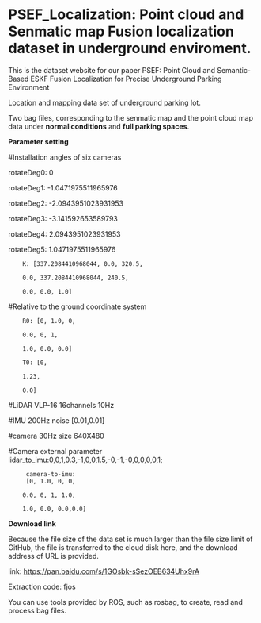 # PSEF_Localization: Point cloud and Senmatic map Fusion localization dataset in underground enviroment.


This is the dataset website for our paper PSEF: Point Cloud and Semantic-Based ESKF Fusion Localization for Precise Underground Parking Environment

Location and mapping data set of underground parking lot.

Two bag files, corresponding to the senmatic map and the point cloud map data under **normal conditions** and **full parking spaces**.


**Parameter setting**

#Installation angles of six cameras

rotateDeg0: 0

rotateDeg1: -1.0471975511965976

rotateDeg2: -2.0943951023931953

rotateDeg3: -3.141592653589793

rotateDeg4: 2.0943951023931953

rotateDeg5: 1.0471975511965976


        K: [337.2084410968044, 0.0, 320.5, 

        0.0, 337.2084410968044, 240.5, 
        
        0.0, 0.0, 1.0]

        
#Relative to the ground coordinate system

        R0: [0, 1.0, 0, 

        0.0, 0, 1, 
        
        1.0, 0.0, 0.0]
        
        T0: [0,

        1.23,
     
        0.0]


#LiDAR  VLP-16 16channels 10Hz

#IMU 200Hz noise  [0.01,0.01]

#camera 30Hz  size 640X480

#Camera external parameter
         lidar_to_imu:0,0,1,0.3,-1,0,0,1.5,-0,-1,-0,0,0,0,0,1;

 
         camera-to-imu:
         [0, 1.0, 0, 0,
 
        0.0, 0, 1, 1.0,
        
        1.0, 0.0, 0.0,0.0]

        
**Download link**

Because the file size of the data set is much larger than the file size limit of GitHub, the file is transferred to the cloud disk here, and the download address of URL is provided.

link:
https://pan.baidu.com/s/1GOsbk-sSezOEB634Uhx9rA 

Extraction code:
fjos

You can use tools provided by ROS, such as rosbag, to create, read and process bag files.
